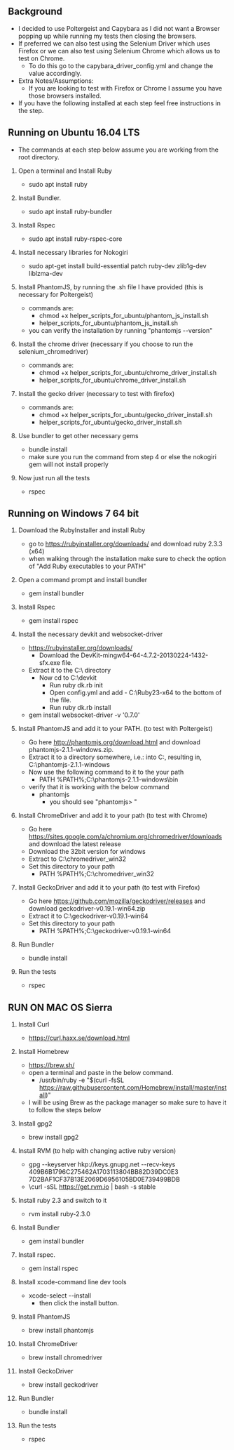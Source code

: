 ## Background ##
- I decided to use Poltergeist and Capybara as I did not want a Browser popping up while running my tests then closing the browsers.
- If preferred we can also test using the Selenium Driver which uses Firefox or we can also test using Selenium Chrome which allows us to test on Chrome.
	- To do this go to the capybara_driver_config.yml and change the value accordingly.
- Extra Notes/Assumptions:
    - If you are looking to test with Firefox or Chrome I assume you have those browsers installed.
- If you have the following installed at each step feel free instructions in the step.

## Running on Ubuntu 16.04 LTS ##
- The commands at each step below assume you are working from the root directory.

1. Open a terminal and Install Ruby
    - sudo apt install ruby

2. Install Bundler.
    - sudo apt install ruby-bundler

3. Install Rspec
    - sudo apt install ruby-rspec-core

4. Install necessary libraries for Nokogiri
    - sudo apt-get install build-essential patch ruby-dev zlib1g-dev liblzma-dev

5. Install PhantomJS, by running the .sh file I have provided (this is necessary for Poltergeist)
    - commands are:
    	- chmod +x helper_scripts_for_ubuntu/phantom_js_install.sh
	    - helper_scripts_for_ubuntu/phantom_js_install.sh
	- you can verify the installation by running "phantomjs --version"

6. Install the chrome driver (necessary if you choose to run the selenium_chromedriver)
    - commands are:
    	- chmod +x helper_scripts_for_ubuntu/chrome_driver_install.sh 
    	- helper_scripts_for_ubuntu/chrome_driver_install.sh

7. Install the gecko driver (necessary to test with firefox)
    - commands are:
    	- chmod +x helper_scripts_for_ubuntu/gecko_driver_install.sh
    	- helper_scripts_for_ubuntu/gecko_driver_install.sh

8. Use bundler to get other necessary gems
    - bundle install
    - make sure you run the command from step 4 or else the nokogiri gem will not install properly

9. Now just run all the tests
    - rspec
    
## Running on Windows 7 64 bit ##    

1. Download the RubyInstaller and install Ruby
	- go to https://rubyinstaller.org/downloads/ and download ruby 2.3.3 (x64) 
	- when walking through the installation make sure to check the option of "Add Ruby executables to your PATH"
	
2. Open a command prompt and install bundler	
    - gem install bundler

3. Install Rspec
    - gem install rspec
 
4. Install the necessary devkit and websocket-driver
    - https://rubyinstaller.org/downloads/
        - Download the DevKit-mingw64-64-4.7.2-20130224-1432-sfx.exe file.
    - Extract it to the C:\ directory
        - Now cd to C:\devkit
            - Run ruby dk.rb init
            - Open config.yml and add - C:\Ruby23-x64 to the bottom of the file.
            - Run ruby dk.rb install
    - gem install websocket-driver -v '0.7.0'
        
5. Install PhantomJS and add it to your PATH. (to test with Poltergeist)    
    - Go here http://phantomjs.org/download.html and download phantomjs-2.1.1-windows.zip. 
    - Extract it to a directory somewhere, i.e.: into C:, resulting in, C:\phantomjs-2.1.1-windows
    - Now use the following command to it to the your path
        - PATH %PATH%;C:\phantomjs-2.1.1-windows\bin
    - verify that it is working with the below command
        - phantomjs
            - you should see "phantomjs> "
 
6. Install ChromeDriver and add it to your path (to test with Chrome)
    - Go here https://sites.google.com/a/chromium.org/chromedriver/downloads and download the latest release
    - Download the 32bit version for windows
    - Extract to C:\chromedriver_win32
    - Set this directory to your path
        - PATH %PATH%;C:\chromedriver_win32
        
7. Install GeckoDriver and add it to your path (to test with Firefox)
    - Go here https://github.com/mozilla/geckodriver/releases and download geckodriver-v0.19.1-win64.zip
    - Extract it to C:\geckodriver-v0.19.1-win64
    - Set this directory to your path
        - PATH %PATH%;C:\geckodriver-v0.19.1-win64
            
8. Run Bundler 
    - bundle install

9. Run the tests
    - rspec
    
    
## RUN ON MAC OS Sierra ##     

1. Install Curl
    - https://curl.haxx.se/download.html

2. Install Homebrew
    - https://brew.sh/
    - open a terminal and paste in the below command.
        - /usr/bin/ruby -e "$(curl -fsSL https://raw.githubusercontent.com/Homebrew/install/master/install)"
    - I will be using Brew as the package manager so make sure to have it to follow the steps below    

3. Install gpg2
    - brew install gpg2

4. Install RVM (to help with changing active ruby version)
    - gpg --keyserver hkp://keys.gnupg.net --recv-keys 409B6B1796C275462A1703113804BB82D39DC0E3 7D2BAF1CF37B13E2069D6956105BD0E739499BDB
    - \curl -sSL https://get.rvm.io | bash -s stable
 
5. Install ruby 2.3 and switch to it
    - rvm install ruby-2.3.0
    
6. Install Bundler
    - gem install bundler    

7. Install rspec.
    - gem install rspec

8. Install xcode-command line dev tools
    - xcode-select --install
        - then click the install button.
       
9. Install PhantomJS
    - brew install phantomjs

10. Install ChromeDriver
    - brew install chromedriver

11. Install GeckoDriver
    - brew install geckodriver

12. Run Bundler
    - bundle install

13. Run the tests    
    - rspec
